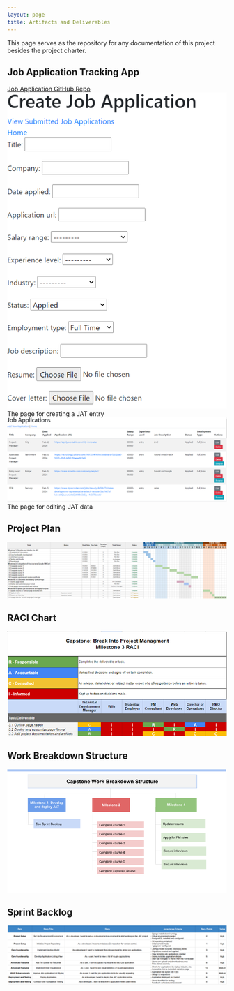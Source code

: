 ```yaml
---
layout: page
title: Artifacts and Deliverables
---
```


This page serves as the repository for any documentation of this project besides the project charter.
## Job Application Tracking App
[Job Application GitHub Repo](https://github.com/zwa004/Job-Application-Project)
![JAT Submission Page](/assets/jat_create.png)
The page for creating a JAT entry
![JAT Edit Page](/assets/jat_edit.png)
The page for editing JAT data

## Project Plan
![](/assets/project_plan.png)

## RACI Chart
![RACI](/assets/RACI.png)

## Work Breakdown Structure
![WBS](/assets/wbs.png)

## Sprint Backlog
![Backlog](/assets/sprint_backlog.png)
